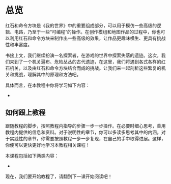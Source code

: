 # 总览

红石和命令方块是《我的世界》中的重要组成部分，可以用于模仿一些高级的逻辑、电路，乃至于一些“可编程”的操作。在创作模组和地图作品的过程中，你也可以利用红石和命令方块来制作出一些高级的效果，让作品更趣味横生、更具有挑战性和丰富度。

书接上文，我们继续扮演一名探索者，在游戏的世界中探索失落的遗迹。这次，我们来到了一个机关遍布、危险丛丛的古代遗迹，在这里，我们将遇到各式各样的红石机关，以及由红石和命令方块结合而成的挑战。让我们来一起剖析这些繁复的机关和挑战，理解其中的原理和方法吧。

具体而言，在本教程中你将学习如下内容：

- 

## 如何跟上教程

跟随教程的脚步，按照教程内指导的步骤一步一步操作。在必要时细心思考，善用教程内提供的信息和资料。对于说明性的章节，你可以多读多思考其中的内涵。对于实践性的章节，你需要按照教程一步一步复现，在自己的手中取得进展。这样，你便可以更快更好地学习本教程相关课程！

本课程包括如下两类内容：

- 

现在，我们要开始教程了，请翻到下一课开始阅读吧！